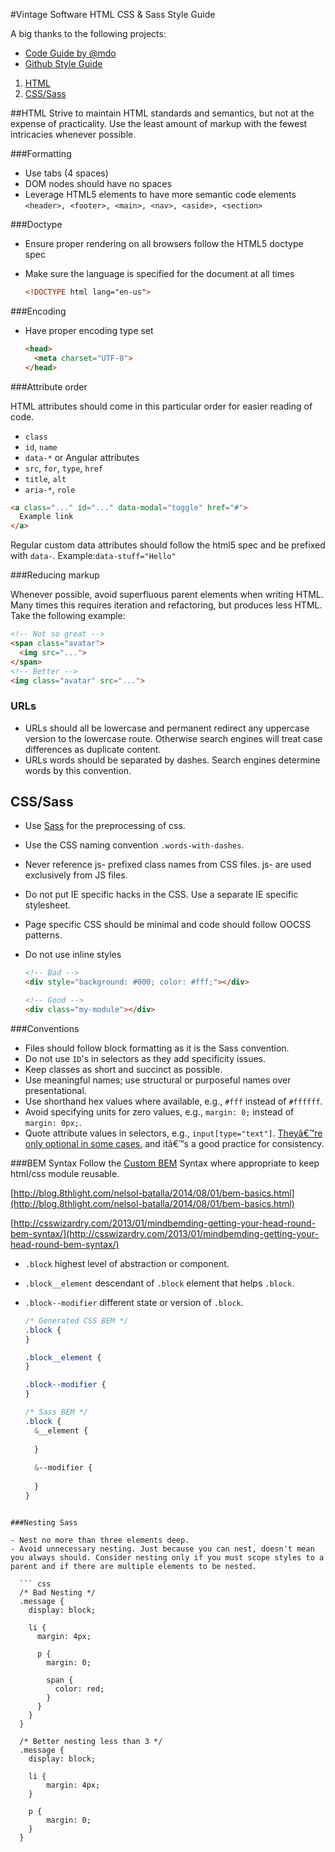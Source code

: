 #Vintage Software HTML CSS & Sass Style Guide

A big thanks to the following projects:
- [Code Guide by @mdo](http://codeguide.co/)
- [Github Style Guide](https://github.com/styleguide/javascript)

1. [HTML](#HTML)
2. [CSS/Sass](#CSS/Sass)

##HTML
Strive to maintain HTML standards and semantics, but not at the expense of practicality. Use the least amount of markup with the fewest intricacies whenever possible.

###Formatting

- Use tabs (4 spaces)
- DOM nodes should have no spaces
- Leverage HTML5 elements to have more semantic code elements `<header>, <footer>, <main>, <nav>, <aside>, <section>`

###Doctype

- Ensure proper rendering on all browsers follow the HTML5 doctype spec
- Make sure the language is specified for the document at all times

  ``` html
  <!DOCTYPE html lang="en-us">
  ```

###Encoding

- Have proper encoding type set

  ``` html
  <head>
    <meta charset="UTF-8">
  </head>
  ```

###Attribute order

HTML attributes should come in this particular order for easier reading of code.

- `class`
- `id`, `name`
- `data-*` or Angular attributes
- `src`, `for`, `type`, `href`
- `title`, `alt`
- `aria-*`, `role`

``` html
<a class="..." id="..." data-modal="toggle" href="#">
  Example link
</a>
```

Regular custom data attributes should follow the html5 spec and be prefixed with `data-`. Example:`data-stuff="Hello"`

###Reducing markup

Whenever possible, avoid superfluous parent elements when writing HTML. Many times this requires iteration and refactoring, but produces less HTML. Take the following example:

  ``` html
  <!-- Not so great -->
  <span class="avatar">
    <img src="...">
  </span>
  <!-- Better -->
  <img class="avatar" src="...">
  ```
  
### URLs 
- URLs should all be lowercase and permanent redirect any uppercase version to the lowercase route. Otherwise search engines will treat case differences as duplicate content. 
- URLs words should be separated by dashes. Search engines determine words by this convention.


## CSS/Sass

- Use [Sass](http://sass-lang.com/) for the preprocessing of css.
- Use the CSS naming convention `.words-with-dashes`.
- Never reference js- prefixed class names from CSS files. js- are used exclusively from JS files.
- Do not put IE specific hacks in the CSS. Use a separate IE specific stylesheet.
- Page specific CSS should be minimal and code should follow OOCSS patterns.
- Do not use inline styles
  
  ``` html
  <!-- Bad -->
  <div style="background: #000; color: #fff;"></div>

  <!-- Good -->
  <div class="my-module"></div>
  ```
  
###Conventions

- Files should follow block formatting as it is the Sass convention.
- Do not use `ID`'s in selectors as they add specificity issues.
- Keep classes as short and succinct as possible.
- Use meaningful names; use structural or purposeful names over presentational.
- Use shorthand hex values where available, e.g., `#fff` instead of `#ffffff`.
- Avoid specifying units for zero values, e.g., `margin: 0;` instead of `margin: 0px;`.
- Quote attribute values in selectors, e.g., `input[type="text"]`. 
  [Theyâ€™re only optional in some cases](http://mathiasbynens.be/notes/unquoted-attribute-values#css), and itâ€™s a good practice for consistency.

###BEM Syntax
Follow the [Custom BEM](http://csswizardry.com/2013/01/mindbemding-getting-your-head-round-bem-syntax/) Syntax where appropriate to keep html/css module reusable.

[http://blog.8thlight.com/nelsol-batalla/2014/08/01/bem-basics.html](http://blog.8thlight.com/nelsol-batalla/2014/08/01/bem-basics.html)

[http://csswizardry.com/2013/01/mindbemding-getting-your-head-round-bem-syntax/](http://csswizardry.com/2013/01/mindbemding-getting-your-head-round-bem-syntax/)

- `.block` highest level of abstraction or component.
- `.block__element` descendant of `.block` element that helps <code>.block</code>.
- `.block--modifier` different state or version of `.block`.

  ``` css
  /* Generated CSS BEM */
  .block {
  }
  
  .block__element {
  }
  
  .block--modifier {
  }
  
  /* Sass BEM */
  .block {
    &__element {
    
    }
    
    &--modifier {
    
    }
  }
```

###Nesting Sass

- Nest no more than three elements deep.
- Avoid unnecessary nesting. Just because you can nest, doesn't mean you always should. Consider nesting only if you must scope styles to a parent and if there are multiple elements to be nested.

  ``` css
  /* Bad Nesting */
  .message {
    display: block;
    
    li {
      margin: 4px;
      
      p {
        margin: 0; 
        
        span {
          color: red;    
        } 
      }     
    }    
  }
  
  /* Better nesting less than 3 */
  .message {
    display: block;
    
    li {
        margin: 4px;     
    }
    
    p {
        margin: 0;
    }
  }
  ```
